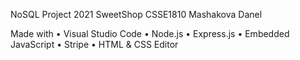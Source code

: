 NoSQL Project 2021 SweetShop CSSE1810 Mashakova Danel

Made with
• Visual Studio Code
• Node.js
• Express.js
• Embedded JavaScript
• Stripe
• HTML & CSS Editor
